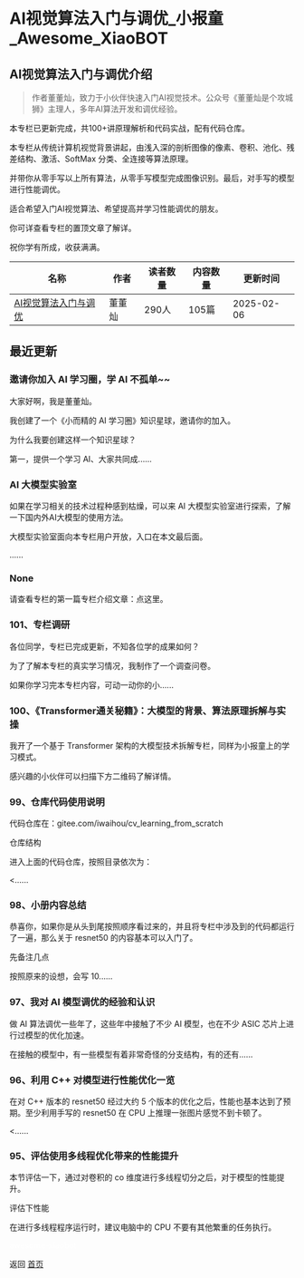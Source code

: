 # AI视觉算法入门与调优_小报童_Awesome_XiaoBOT

## AI视觉算法入门与调优介绍
> 作者董董灿，致力于小伙伴快速入门AI视觉技术。公众号《董董灿是个攻城狮》主理人，多年AI算法开发和调优经验。    
    
本专栏已更新完成，共100+讲原理解析和代码实战，配有代码仓库。    
    
本专栏从传统计算机视觉背景讲起，由浅入深的剖析图像的像素、卷积、池化、残差结构、激活、SoftMax 分类、全连接等算法原理。    
    
并带你从零手写以上所有算法，从零手写模型完成图像识别。最后，对手写的模型进行性能调优。    
    
适合希望入门AI视觉算法、希望提高并学习性能调优的朋友。    
    
你可详查看专栏的置顶文章了解详。    
    
祝你学有所成，收获满满。  
  


|名称|作者|读者数量|内容数量|更新时间|
|---|---|---|---|---|
|[AI视觉算法入门与调优](https://xiaobot.net/p/DDCCV0?refer=0b133df9-27dc-423b-8101-639049001c13)|董董灿|290人|105篇|2025-02-06|

## 最近更新
### 邀请你加入 AI 学习圈，学 AI 不孤单~~

大家好啊，我是董董灿。

我创建了一个《小而精的 AI 学习圈》知识星球，邀请你的加入。

为什么我要创建这样一个知识星球？

第一，提供一个学习 AI、大家共同成......

### AI 大模型实验室

如果在学习相关的技术过程种感到枯燥，可以来 AI 大模型实验室进行探索，了解一下国内外AI大模型的使用方法。

大模型实验室面向本专栏用户开放，入口在本文最后面。

......

### None

请查看专栏的第一篇专栏介绍文章：点这里。

### 101、专栏调研

各位同学，专栏已完成更新，不知各位学的成果如何？

为了了解本专栏的真实学习情况，我制作了一个调查问卷。

如果你学习完本专栏内容，可动一动你的小......

### 100、《Transformer通关秘籍》：大模型的背景、算法原理拆解与实操

我开了一个基于 Transformer 架构的大模型技术拆解专栏，同样为小报童上的学习模式。

感兴趣的小伙伴可以扫描下方二维码了解详情。

### 99、仓库代码使用说明

代码仓库在：gitee.com/iwaihou/cv_learning_from_scratch

仓库结构

进入上面的代码仓库，按照目录依次为：

<......

### 98、小册内容总结

恭喜你，如果你是从头到尾按照顺序看过来的，并且将专栏中涉及到的代码都运行了一遍，那么关于 resnet50 的内容基本可以入门了。

先备注几点

按照原来的设想，会写 10......

### 97、我对 AI 模型调优的经验和认识

做 AI 算法调优一些年了，这些年中接触了不少 AI 模型，也在不少 ASIC 芯片上进行过模型的优化加速。

在接触的模型中，有一些模型有着非常奇怪的分支结构，有的还有......

### 96、利用 C++ 对模型进行性能优化一览

在对 C++ 版本的 resnet50 经过大约 5 个版本的优化之后，性能也基本达到了预期。至少利用手写的 resnet50 在 CPU
上推理一张图片感觉不到卡顿了。

<......

### 95、评估使用多线程优化带来的性能提升

本节评估一下，通过对卷积的 co 维度进行多线程切分之后，对于模型的性能提升。

评估下性能

在进行多线程程序运行时，建议电脑中的 CPU 不要有其他繁重的任务执行。


<a href="https://github.com/Reno9527/awesome-xiaobot" style="color: white; text-decoration: none;">awesome-xiaobot</a>

返回 [首页](../README.md)
